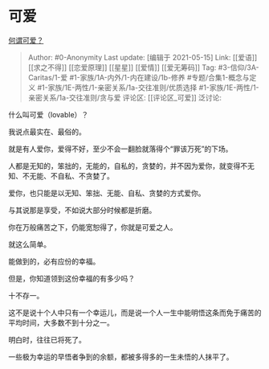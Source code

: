 # 可爱
[何谓可爱？](https://www.zhihu.com/question/449268589/answer/1814695426)

> Author: #0-Anonymity
> Last update: [编辑于 2021-05-15]
> Link: [[爱语]] [[求之不得]] [[恋爱原理]] [[星星]] [[爱情]] [[爱无筹码]]
> Tag: #3-信仰/3A-Caritas/1-爱 #1-家族/1A-内外/1-内在建设/1b-修养 #专题/合集1-概念与定义 #1-家族/1E-两性/1-亲密关系/1a-交往准则/优质选择 #1-家族/1E-两性/1-亲密关系/1a-交往准则/贪与爱
> 评论区: [[评论区_可爱]]
> 泛讨论:

什么叫可爱（lovable）？

我说点最实在、最俗的。

就是有人爱你，爱得不好，至少不会一翻脸就落得个“罪该万死”的下场。

人都是无知的，笨拙的，无能的，自私的，贪婪的，并不因为爱你，就变得不无知、不无能、不自私、不贪婪了。

爱你，也只能是以无知、笨拙、无能、自私、贪婪的方式爱你。

与其说那是享受，不如说大部分时候都是折磨。

你在万般痛苦之下，仍能宽恕得了，你就是可爱之人。

就这么简单。

能做到的，必有应份的幸福。

但是，你知道领到这份幸福的有多少吗？

十不存一。

这不是说十个人中只有一个幸运儿，而是说一个人一生中能明悟这条而免于痛苦的平均时间，大多数不到十分之一。

明白时，往往已将死了。

一些极为幸运的早悟者争到的余额，都被多得多的一生未悟的人抹平了。
